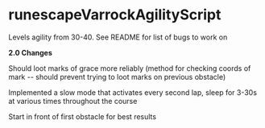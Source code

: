 # runescapeVarrockAgilityScript
Levels agility from 30-40. See README for list of bugs to work on


<strong>2.0 Changes</strong>

 Should loot marks of grace more reliably (method for checking coords of mark -- should prevent trying to loot marks on previous obstacle)
 
Implemented a slow mode that activates every second lap, sleep for 3-30s at various times throughout the course

Start in front of first obstacle for best results
